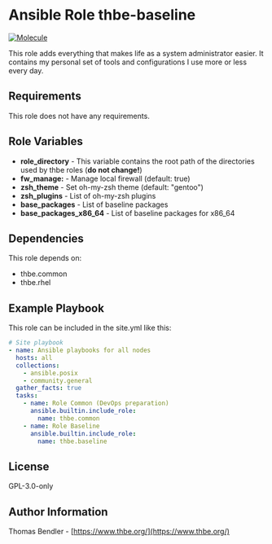 # Ansible Role thbe-baseline

[![Molecule](https://github.com/thbe/ansible-role-baseline/actions/workflows/molecule.yml/badge.svg?event=push)](https://github.com/thbe/ansible-role-baseline/actions)

This role adds everything that makes life as a system administrator easier. It contains my personal set of tools and configurations I use more or less every day.

## Requirements

This role does not have any requirements.

## Role Variables

* **role_directory** - This variable contains the root path of the directories used by thbe roles (**do not change!**)
* **fw_manage:** - Manage local firewall (default: true)
* **zsh_theme** - Set oh-my-zsh theme (default: "gentoo")
* **zsh_plugins** - List of oh-my-zsh plugins
* **base_packages** - List of baseline packages
* **base_packages_x86_64** - List of baseline packages for x86_64

## Dependencies

This role depends on:

* thbe.common
* thbe.rhel

## Example Playbook

This role can be included in the site.yml like this:

```yaml
# Site playbook
- name: Ansible playbooks for all nodes
  hosts: all
  collections:
    - ansible.posix
    - community.general
  gather_facts: true
  tasks:
    - name: Role Common (DevOps preparation)
      ansible.builtin.include_role:
        name: thbe.common
    - name: Role Baseline
      ansible.builtin.include_role:
        name: thbe.baseline
```

## License

GPL-3.0-only

## Author Information

Thomas Bendler - [https://www.thbe.org/](https://www.thbe.org/)
